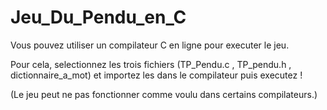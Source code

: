 ﻿# Jeu_Du_Pendu_en_C

Vous pouvez utiliser un compilateur C en ligne pour executer le jeu. 

Pour cela, selectionnez les trois fichiers (TP_Pendu.c , TP_pendu.h , dictionnaire_a_mot) et importez les dans le compilateur puis executez !

(Le jeu peut ne pas fonctionner comme voulu dans certains compilateurs.)
